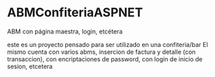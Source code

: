 # ABMConfiteriaASPNET
ABM con página maestra, login, etcétera

este es un proyecto pensado para ser utilizado en una confiteria/bar 
El mismo cuenta con varios abms, insercion de factura y detalle (con transaccion), con encriptaciones de password, con login de inicio de sesion, etcetera
